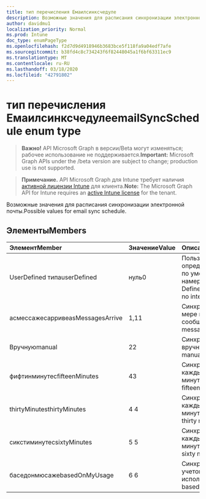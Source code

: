 ```yaml
---
title: тип перечисления Емаилсинксчедуле
description: Возможные значения для расписания синхронизации электронной почты.
author: davidmu1
localization_priority: Normal
ms.prod: Intune
doc_type: enumPageType
ms.openlocfilehash: f2d7d9d4918946b3683bce5f118fa9a04edf7afe
ms.sourcegitcommit: b38fd4c8c734243f6f82448045a1f6bf63311ec9
ms.translationtype: MT
ms.contentlocale: ru-RU
ms.lasthandoff: 03/18/2020
ms.locfileid: "42791802"
---
```

# <a name="emailsyncschedule-enum-type"></a><span data-ttu-id="972b9-103">тип перечисления Емаилсинксчедуле</span><span class="sxs-lookup"><span data-stu-id="972b9-103">emailSyncSchedule enum type</span></span>

> <span data-ttu-id="972b9-104">**Важно!** API Microsoft Graph в версии/Beta могут изменяться; рабочее использование не поддерживается.</span><span class="sxs-lookup"><span data-stu-id="972b9-104">**Important:** Microsoft Graph APIs under the /beta version are subject to change; production use is not supported.</span></span>

> <span data-ttu-id="972b9-105">**Примечание.** API Microsoft Graph для Intune требует наличия [активной лицензии Intune](https://go.microsoft.com/fwlink/?linkid=839381) для клиента.</span><span class="sxs-lookup"><span data-stu-id="972b9-105">**Note:** The Microsoft Graph API for Intune requires an [active Intune license](https://go.microsoft.com/fwlink/?linkid=839381) for the tenant.</span></span>

<span data-ttu-id="972b9-106">Возможные значения для расписания синхронизации электронной почты.</span><span class="sxs-lookup"><span data-stu-id="972b9-106">Possible values for email sync schedule.</span></span>

## <a name="members"></a><span data-ttu-id="972b9-107">Элементы</span><span class="sxs-lookup"><span data-stu-id="972b9-107">Members</span></span>
|<span data-ttu-id="972b9-108">Элемент</span><span class="sxs-lookup"><span data-stu-id="972b9-108">Member</span></span>|<span data-ttu-id="972b9-109">Значение</span><span class="sxs-lookup"><span data-stu-id="972b9-109">Value</span></span>|<span data-ttu-id="972b9-110">Описание</span><span class="sxs-lookup"><span data-stu-id="972b9-110">Description</span></span>|
|:---|:---|:---|
|<span data-ttu-id="972b9-111">UserDefined типа</span><span class="sxs-lookup"><span data-stu-id="972b9-111">userDefined</span></span>|<span data-ttu-id="972b9-112">нуль</span><span class="sxs-lookup"><span data-stu-id="972b9-112">0</span></span>|<span data-ttu-id="972b9-113">Пользователь определен, значение по умолчанию, без намерения.</span><span class="sxs-lookup"><span data-stu-id="972b9-113">User Defined, default value, no intent.</span></span>|
|<span data-ttu-id="972b9-114">асмессажесарриве</span><span class="sxs-lookup"><span data-stu-id="972b9-114">asMessagesArrive</span></span>|<span data-ttu-id="972b9-115">1,1</span><span class="sxs-lookup"><span data-stu-id="972b9-115">1</span></span>|<span data-ttu-id="972b9-116">Синхронизация по мере поступления сообщений.</span><span class="sxs-lookup"><span data-stu-id="972b9-116">Sync as messages arrive.</span></span>|
|<span data-ttu-id="972b9-117">Вручную</span><span class="sxs-lookup"><span data-stu-id="972b9-117">manual</span></span>|<span data-ttu-id="972b9-118">2</span><span class="sxs-lookup"><span data-stu-id="972b9-118">2</span></span>|<span data-ttu-id="972b9-119">Синхронизация вручную.</span><span class="sxs-lookup"><span data-stu-id="972b9-119">Sync manually.</span></span>|
|<span data-ttu-id="972b9-120">фифтинминутес</span><span class="sxs-lookup"><span data-stu-id="972b9-120">fifteenMinutes</span></span>|<span data-ttu-id="972b9-121">4</span><span class="sxs-lookup"><span data-stu-id="972b9-121">3</span></span>|<span data-ttu-id="972b9-122">Синхронизация каждые пятнадцать минут.</span><span class="sxs-lookup"><span data-stu-id="972b9-122">Sync every fifteen minutes.</span></span>|
|<span data-ttu-id="972b9-123">thirtyMinutes</span><span class="sxs-lookup"><span data-stu-id="972b9-123">thirtyMinutes</span></span>|<span data-ttu-id="972b9-124">4 </span><span class="sxs-lookup"><span data-stu-id="972b9-124">4</span></span>|<span data-ttu-id="972b9-125">Синхронизация каждые 30 минут.</span><span class="sxs-lookup"><span data-stu-id="972b9-125">Sync every thirty minutes.</span></span>|
|<span data-ttu-id="972b9-126">сикстиминутес</span><span class="sxs-lookup"><span data-stu-id="972b9-126">sixtyMinutes</span></span>|<span data-ttu-id="972b9-127">5 </span><span class="sxs-lookup"><span data-stu-id="972b9-127">5</span></span>|<span data-ttu-id="972b9-128">Синхронизация каждые 60 минут.</span><span class="sxs-lookup"><span data-stu-id="972b9-128">Sync every sixty minutes.</span></span>|
|<span data-ttu-id="972b9-129">баседонмюсаже</span><span class="sxs-lookup"><span data-stu-id="972b9-129">basedOnMyUsage</span></span>|<span data-ttu-id="972b9-130">6 </span><span class="sxs-lookup"><span data-stu-id="972b9-130">6</span></span>|<span data-ttu-id="972b9-131">Синхронизация с учетом использования.</span><span class="sxs-lookup"><span data-stu-id="972b9-131">Sync based on my usage.</span></span>|



